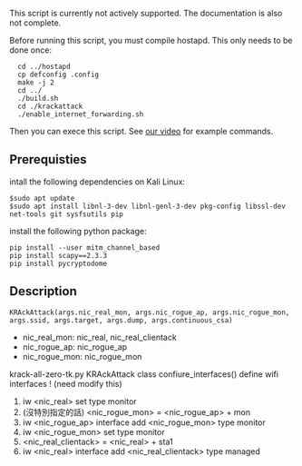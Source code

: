This script is currently not actively supported. The documentation is also not complete.

Before running this script, you must compile hostapd. This only needs to be done once:

	  cd ../hostapd
	  cp defconfig .config
	  make -j 2
	  cd ../
	  ./build.sh
	  cd ./krackattack
	  ./enable_internet_forwarding.sh

Then you can exece this script. See [our video](https://youtu.be/Oh4WURZoR98?t=47) for example commands.

## Prerequisties
intall the following dependencies on Kali Linux:
 ```
$sudo apt update
$sudo apt install libnl-3-dev libnl-genl-3-dev pkg-config libssl-dev net-tools git sysfsutils pip
```
install the following python package:
```
pip install --user mitm_channel_based
pip install scapy==2.3.3
pip install pycryptodome
```
## Description
```
KRAckAttack(args.nic_real_mon, args.nic_rogue_ap, args.nic_rogue_mon, args.ssid, args.target, args.dump, args.continuous_csa)
```
- nic_real_mon: nic_real, nic_real_clientack
- nic_rogue_ap: nic_rogue_ap
- nic_rogue_mon: nic_rogue_mon

krack-all-zero-tk.py KRAckAttack class confiure_interfaces()
define wifi interfaces ! (need modify this)
1. iw <nic_real> set type monitor
2. (沒特別指定的話) <nic_rogue_mon> = <nic_rogue_ap> + mon
3. iw <nic_rogue_ap> interface add <nic_rogue_mon> type monitor
4. iw <nic_rogue_mon> set type monitor
5. <nic_real_clientack> = <nic_real> + sta1
6. iw <nic_real> interface add <nic_real_clientack> type managed